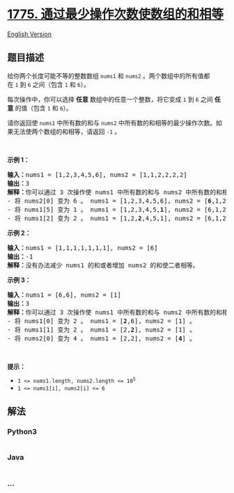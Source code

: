 # [1775. 通过最少操作次数使数组的和相等](https://leetcode-cn.com/problems/equal-sum-arrays-with-minimum-number-of-operations)

[English Version](/solution/1700-1799/1775.Equal%20Sum%20Arrays%20With%20Minimum%20Number%20of%20Operations/README_EN.md)

## 题目描述

<!-- 这里写题目描述 -->

<p>给你两个长度可能不等的整数数组 <code>nums1</code> 和 <code>nums2</code> 。两个数组中的所有值都在 <code>1</code> 到 <code>6</code> 之间（包含 <code>1</code> 和 <code>6</code>）。</p>

<p>每次操作中，你可以选择 <strong>任意</strong> 数组中的任意一个整数，将它变成 <code>1</code> 到 <code>6</code> 之间 <strong>任意</strong> 的值（包含 <code>1</code> 和 <code><span style="">6</span></code>）。</p>

<p>请你返回使 <code>nums1</code> 中所有数的和与 <code>nums2</code> 中所有数的和相等的最少操作次数。如果无法使两个数组的和相等，请返回 <code>-1</code> 。</p>

<p> </p>

<p><strong>示例 1：</strong></p>

<pre><b>输入：</b>nums1 = [1,2,3,4,5,6], nums2 = [1,1,2,2,2,2]
<b>输出：</b>3
<b>解释：</b>你可以通过 3 次操作使 nums1 中所有数的和与 nums2 中所有数的和相等。以下数组下标都从 0 开始。
- 将 nums2[0] 变为 6 。 nums1 = [1,2,3,4,5,6], nums2 = [<strong>6</strong>,1,2,2,2,2] 。
- 将 nums1[5] 变为 1 。 nums1 = [1,2,3,4,5,<strong>1</strong>], nums2 = [6,1,2,2,2,2] 。
- 将 nums1[2] 变为 2 。 nums1 = [1,2,<strong>2</strong>,4,5,1], nums2 = [6,1,2,2,2,2] 。
</pre>

<p><strong>示例 2：</strong></p>

<pre><b>输入：</b>nums1 = [1,1,1,1,1,1,1], nums2 = [6]
<b>输出：</b>-1
<b>解释：</b>没有办法减少 nums1 的和或者增加 nums2 的和使二者相等。
</pre>

<p><strong>示例 3：</strong></p>

<pre><b>输入：</b>nums1 = [6,6], nums2 = [1]
<b>输出：</b>3
<b>解释：</b>你可以通过 3 次操作使 nums1 中所有数的和与 nums2 中所有数的和相等。以下数组下标都从 0 开始。
- 将 nums1[0] 变为 2 。 nums1 = [<strong>2</strong>,6], nums2 = [1] 。
- 将 nums1[1] 变为 2 。 nums1 = [2,<strong>2</strong>], nums2 = [1] 。
- 将 nums2[0] 变为 4 。 nums1 = [2,2], nums2 = [<strong>4</strong>] 。
</pre>

<p> </p>

<p><strong>提示：</strong></p>

<ul>
	<li><code>1 &lt;= nums1.length, nums2.length &lt;= 10<sup>5</sup></code></li>
	<li><code>1 &lt;= nums1[i], nums2[i] &lt;= 6</code></li>
</ul>

## 解法

<!-- 这里可写通用的实现逻辑 -->

<!-- tabs:start -->

### **Python3**

<!-- 这里可写当前语言的特殊实现逻辑 -->

```python

```

### **Java**

<!-- 这里可写当前语言的特殊实现逻辑 -->

```java

```

### **...**

```

```

<!-- tabs:end -->

